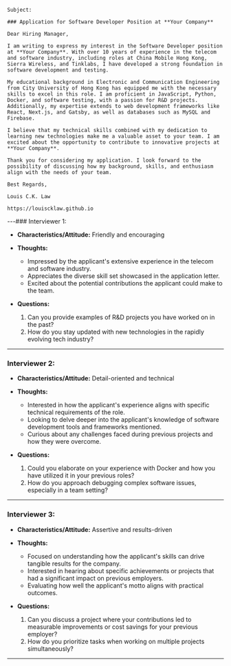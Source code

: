 ```plaintext
Subject:

### Application for Software Developer Position at **Your Company**

Dear Hiring Manager,

I am writing to express my interest in the Software Developer position at **Your Company**. With over 10 years of experience in the telecom and software industry, including roles at China Mobile Hong Kong, Sierra Wireless, and Tinklabs, I have developed a strong foundation in software development and testing.

My educational background in Electronic and Communication Engineering from City University of Hong Kong has equipped me with the necessary skills to excel in this role. I am proficient in JavaScript, Python, Docker, and software testing, with a passion for R&D projects. Additionally, my expertise extends to web development frameworks like React, Next.js, and Gatsby, as well as databases such as MySQL and Firebase.

I believe that my technical skills combined with my dedication to learning new technologies make me a valuable asset to your team. I am excited about the opportunity to contribute to innovative projects at **Your Company**.

Thank you for considering my application. I look forward to the possibility of discussing how my background, skills, and enthusiasm align with the needs of your team.

Best Regards,

Louis C.K. Law

https://louiscklaw.github.io
```
---### Interviewer 1: 

- **Characteristics/Attitude:** Friendly and encouraging
- **Thoughts:**
  - Impressed by the applicant's extensive experience in the telecom and software industry.
  - Appreciates the diverse skill set showcased in the application letter.
  - Excited about the potential contributions the applicant could make to the team.

- **Questions:**
  1. Can you provide examples of R&D projects you have worked on in the past?
  2. How do you stay updated with new technologies in the rapidly evolving tech industry?
  
---

### Interviewer 2:

- **Characteristics/Attitude:** Detail-oriented and technical
- **Thoughts:**
  - Interested in how the applicant's experience aligns with specific technical requirements of the role.
  - Looking to delve deeper into the applicant's knowledge of software development tools and frameworks mentioned.
  - Curious about any challenges faced during previous projects and how they were overcome.

- **Questions:**
  1. Could you elaborate on your experience with Docker and how you have utilized it in your previous roles?
  2. How do you approach debugging complex software issues, especially in a team setting?

---

### Interviewer 3:

- **Characteristics/Attitude:** Assertive and results-driven
- **Thoughts:**
   - Focused on understanding how the applicant's skills can drive tangible results for the company.
   - Interested in hearing about specific achievements or projects that had a significant impact on previous employers.
   - Evaluating how well the applicant's motto aligns with practical outcomes.

- **Questions:**
   1. Can you discuss a project where your contributions led to measurable improvements or cost savings for your previous employer?
   2. How do you prioritize tasks when working on multiple projects simultaneously?

---